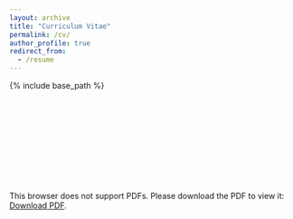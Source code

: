 ```yaml
---
layout: archive
title: "Curriculum Vitae"
permalink: /cv/
author_profile: true
redirect_from:
  - /resume
---
```


{% include base_path %}

<object data="https://www.docdroid.net/GVKR4v3/yanfeng.pdf" type="application/pdf" width="700px" height="700px">
    <embed src="https://www.docdroid.net/GVKR4v3/yanfeng.pdf">
        <p>This browser does not support PDFs. Please download the PDF to view it: <a href="https://www.docdroid.net/GVKR4v3/yanfeng.pdf">Download PDF</a>.</p>
    </embed>
</object>